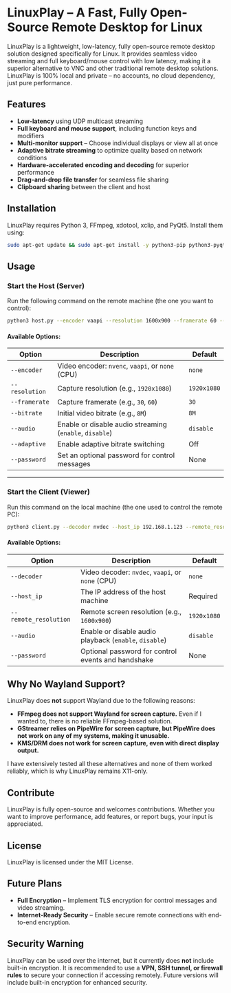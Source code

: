 # LinuxPlay – A Fast, Fully Open-Source Remote Desktop for Linux

LinuxPlay is a lightweight, low-latency, fully open-source remote desktop solution designed specifically for Linux. It provides seamless video streaming and full keyboard/mouse control with low latency, making it a superior alternative to VNC and other traditional remote desktop solutions. LinuxPlay is 100% local and private – no accounts, no cloud dependency, just pure performance.

## Features

- **Low-latency** using UDP multicast streaming
- **Full keyboard and mouse support**, including function keys and modifiers
- **Multi-monitor support** – Choose individual displays or view all at once
- **Adaptive bitrate streaming** to optimize quality based on network conditions
- **Hardware-accelerated encoding and decoding** for superior performance
- **Drag-and-drop file transfer** for seamless file sharing
- **Clipboard sharing** between the client and host

## Installation

LinuxPlay requires Python 3, FFmpeg, xdotool, xclip, and PyQt5. Install them using:

```bash
sudo apt-get update && sudo apt-get install -y python3-pip python3-pyqt5 ffmpeg xdotool xclip libgl1-mesa-dev mesa-utils && pip3 install av
```

## Usage

### Start the Host (Server)

Run the following command on the remote machine (the one you want to control):

```bash
python3 host.py --encoder vaapi --resolution 1600x900 --framerate 60 --audio enable --password password123
```

#### Available Options:
| Option          | Description                                             | Default     |
|-----------------|---------------------------------------------------------|-------------|
| `--encoder`    | Video encoder: `nvenc`, `vaapi`, or `none` (CPU)         | `none`      |
| `--resolution` | Capture resolution (e.g., `1920x1080`)                   | `1920x1080` |
| `--framerate`  | Capture framerate (e.g., `30`, `60`)                     | `30`        |
| `--bitrate`    | Initial video bitrate (e.g., `8M`)                       | `8M`        |
| `--audio`      | Enable or disable audio streaming (`enable`, `disable`)  | `disable`   |
| `--adaptive`   | Enable adaptive bitrate switching                        | Off         |
| `--password`   | Set an optional password for control messages            | None        |

---

### Start the Client (Viewer)

Run this command on the local machine (the one used to control the remote PC):

```bash
python3 client.py --decoder nvdec --host_ip 192.168.1.123 --remote_resolution 1600x900 --audio enable --password password123
```

#### Available Options:
| Option                | Description                                             | Default     |
|-----------------------|---------------------------------------------------------|-------------|
| `--decoder`           | Video decoder: `nvdec`, `vaapi`, or `none` (CPU)        | `none`      |
| `--host_ip`           | The IP address of the host machine                      | Required    |
| `--remote_resolution` | Remote screen resolution (e.g., `1600x900`)             | `1920x1080` |
| `--audio`             | Enable or disable audio playback (`enable`, `disable`)  | `disable`   |
| `--password`          | Optional password for control events and handshake      | None        |

## Why No Wayland Support?

LinuxPlay does **not** support Wayland due to the following reasons:

- **FFmpeg does not support Wayland for screen capture.** Even if I wanted to, there is no reliable FFmpeg-based solution.
- **GStreamer relies on PipeWire for screen capture, but PipeWire does not work on any of my systems, making it unusable.**
- **KMS/DRM does not work for screen capture, even with direct display output.**

I have extensively tested all these alternatives and none of them worked reliably, which is why LinuxPlay remains X11-only.

## Contribute

LinuxPlay is fully open-source and welcomes contributions. Whether you want to improve performance, add features, or report bugs, your input is appreciated.

## License

LinuxPlay is licensed under the MIT License.

## Future Plans

- **Full Encryption** – Implement TLS encryption for control messages and video streaming.
- **Internet-Ready Security** – Enable secure remote connections with end-to-end encryption.

## Security Warning

LinuxPlay can be used over the internet, but it currently does **not** include built-in encryption. It is recommended to use a **VPN, SSH tunnel, or firewall rules** to secure your connection if accessing remotely. Future versions will include built-in encryption for enhanced security.
